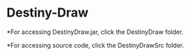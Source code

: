 # Destiny-Draw

*For accessing DestinyDraw.jar, click the DestinyDraw folder.

*For accessing source code, click the DestinyDrawSrc folder.
